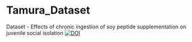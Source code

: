 # Tamura_Dataset
Dataset - Effects of chronic ingestion of soy peptide supplementation on juvenile social isolation
[![DOI](https://zenodo.org/badge/621196061.svg)](https://zenodo.org/badge/latestdoi/621196061)
